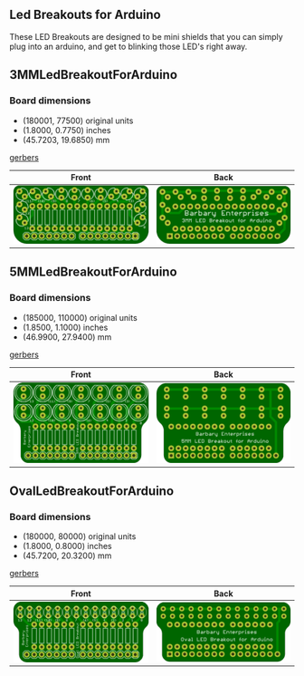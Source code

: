 ## Led Breakouts for Arduino

These LED Breakouts are designed to be mini shields that you can simply plug into an arduino, and get to blinking those LED's right away. 

## 3MMLedBreakoutForArduino 


### Board dimensions

* (180001, 77500) original units
* (1.8000, 0.7750) inches
* (45.7203, 19.6850) mm

[gerbers](%*_gerber.zip)


| Front | Back |
| --- | --- |
| ![Front](3MMLedBreakoutForArduino.png) | ![Back](3MMLedBreakoutForArduino_back.png) |


## 5MMLedBreakoutForArduino 


### Board dimensions

* (185000, 110000) original units
* (1.8500, 1.1000) inches
* (46.9900, 27.9400) mm

[gerbers](%*_gerber.zip)


| Front | Back |
| --- | --- |
| ![Front](5MMLedBreakoutForArduino.png) | ![Back](5MMLedBreakoutForArduino_back.png) |


## OvalLedBreakoutForArduino 


### Board dimensions

* (180000, 80000) original units
* (1.8000, 0.8000) inches
* (45.7200, 20.3200) mm

[gerbers](%*_gerber.zip)


| Front | Back |
| --- | --- |
| ![Front](OvalLedBreakoutForArduino.png) | ![Back](OvalLedBreakoutForArduino_back.png) |



